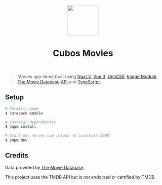 <br><p align="center">
<img height="100px" src="./public/movies.webp" />
</p>

<h1 align="center">Cubos Movies</h1>
<br>

> Movies app demo built using [Nuxt 3](https://github.com/nuxt/nuxt), [Vue 3](https://github.com/vuejs/core), [UnoCSS](https://github.com/unocss/unocss), [Image Module](https://v1.image.nuxtjs.org), [The Movie Database](https://www.themoviedb.org) [API](https://www.themoviedb.org/documentation/api) and [TypeScript](https://github.com/microsoft/TypeScript).

## Setup

``` bash
# Permitir pnpm
$ corepack enable

# Instalar dependências
$ pnpm install

# Start dev server com reload no localhost:3000
$ pnpm dev
```

## Credits

Data provided by [The Movie Database](https://www.themoviedb.org).

This project uses the TMDB API but is not endorsed or certified by TMDB.
